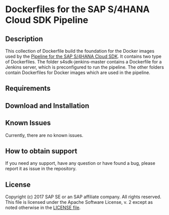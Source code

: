 # Dockerfiles for the SAP S/4HANA Cloud SDK Pipeline
 
## Description

This collection of Dockerfile build the foundation for the Docker images used by the [Pipeline for the SAP S/4HANA Cloud SDK](https://github.com/SAP/cloud-s4-sdk-pipeline).
It contains two type of Dockerfiles. 
The folder s4sdk-jenkins-master contains a Dockerfile for a Jenkins server, which is preconfigured to run the pipeline.
The other folders contain Dockerfiles for Docker images which are used in the pipeline. 

## Requirements
 
## Download and Installation

## Known Issues
Currently, there are no known issues.

## How to obtain support
If you need any support, have any question or have found a bug, please report it as issue in the repository.

## License
Copyright (c) 2017 SAP SE or an SAP affiliate company. All rights reserved.
This file is licensed under the Apache Software License, v. 2 except as noted otherwise in the [LICENSE file](LICENSE).
